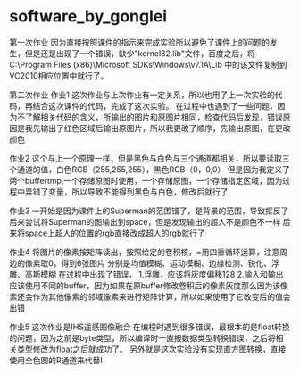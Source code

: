 # software_by_gonglei
第一次作业
因为直接按照课件的指示来完成实验所以避免了课件上的问题的发生，但是还是出现了一个错误，缺少"kernel32.lib"文件，百度之后，将 C:\Program Files (x86)\Microsoft SDKs\Windows\v7.1A\Lib 中的该文件复制到VC2010相应位置中就行了。


第二次作业
作业1
这次作业与上次作业有一定关系，所以也用了上一次实验的代码，再结合这次课件的代码，完成了这次实验。
在过程中也遇到了一些问题，因为不了解相关代码的含义，所输出的图片和原图片相同，检查代码后发现，错误原因是我先输出了红色区域后输出原图片，所以我更改了顺序，先输出原图，在更改颜色

作业2
这个与上一个原理一样，但是黑色与白色与三个通道都相关，所以要读取三个通道的值，白色RGB（255,255,255），黑色RGB（0，0,0）
但是因为我定义了两个buffertmp,一个存储原图时使用，一个存储原图，一个存储指定区域，因为过程中弄错了变量，所以导致不能得到黑色与白色，修改后就行了


作业3
一开始是因为课件上的Superman的范围错了，是背景的范围，导致抠反了
后来尝试将Superman的图输出到space，但是发现输出的超人不是颜色不一样
后来将space上超人的位置的rgb直接改成超人的rgb就行了

作业4
将图片的像素按矩阵读出，按照给定的卷积核，=用四重循环运算，注意周边的像素取0，得到6张图片
分别是均值模糊、运动模糊、边缘检测、锐化、浮雕、高斯模糊
在过程中出现了错误，
1.浮雕，应该将灰度偏移128
2.输入和输出应该使用不同的buffer，因为如果在原buffer修改卷积后的像素灰度那么因为该像素还会作为其他像素的邻域像素来进行矩阵计算，所以如果使用了它改变后的值会出错

作业5
这次作业是IHS遥感图像融合
在编程时遇到很多错误，最根本的是float转换的问题，因为之前是byte类型，所以编译时一直报数据类型转换错误，之后将相关类型修改为float之后就成功了。
另外就是这次实验没有实现直方图转换，直接使用全色图的R通道来代替I
